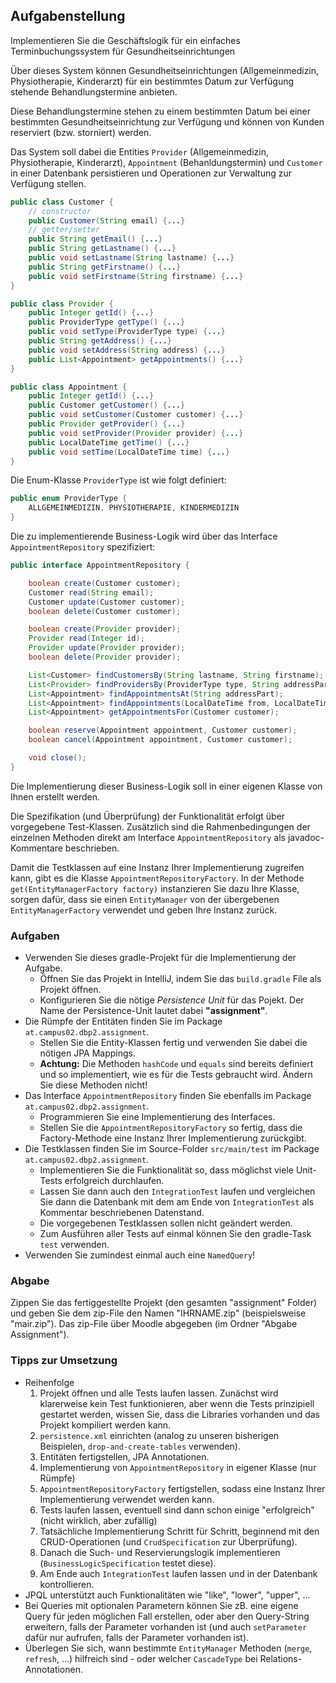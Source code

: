 ## Aufgabenstellung

Implementieren Sie die Geschäftslogik für ein einfaches Terminbuchungssystem für Gesundheitseinrichtungen

Über dieses System können Gesundheitseinrichtungen (Allgemeinmedizin, Physiotherapie, Kinderarzt) für 
ein bestimmtes Datum zur Verfügung stehende Behandlungstermine anbieten.

Diese Behandlungstermine stehen zu einem bestimmten Datum bei einer bestimmten Gesundheitseinrichtung
zur Verfügung und können von Kunden reserviert (bzw. storniert) werden.

Das System soll dabei die Entities ``Provider`` (Allgemeinmedizin, Physiotherapie, Kinderarzt), 
``Appointment`` (Behanldungstermin) und ``Customer`` in einer Datenbank persistieren und Operationen 
zur Verwaltung zur Verfügung stellen. 

```java
public class Customer {
    // constructor
    public Customer(String email) {...}
    // getter/setter
    public String getEmail() {...}
    public String getLastname() {...}
    public void setLastname(String lastname) {...}
    public String getFirstname() {...}
    public void setFirstname(String firstname) {...}
}

public class Provider {
    public Integer getId() {...}
    public ProviderType getType() {...}
    public void setType(ProviderType type) {...}
    public String getAddress() {...}
    public void setAddress(String address) {...}
    public List<Appointment> getAppointments() {...}
}

public class Appointment {
    public Integer getId() {...}
    public Customer getCustomer() {...}
    public void setCustomer(Customer customer) {...}
    public Provider getProvider() {...}
    public void setProvider(Provider provider) {...}
    public LocalDateTime getTime() {...}
    public void setTime(LocalDateTime time) {...}
}
```

Die Enum-Klasse ``ProviderType`` ist wie folgt definiert:

```java
public enum ProviderType {
    ALLGEMEINMEDIZIN, PHYSIOTHERAPIE, KINDERMEDIZIN
}
```

Die zu implementierende Business-Logik wird über das Interface ``AppointmentRepository``
spezifiziert:

```java
public interface AppointmentRepository {

    boolean create(Customer customer);
    Customer read(String email);
    Customer update(Customer customer);
    boolean delete(Customer customer);

    boolean create(Provider provider);
    Provider read(Integer id);
    Provider update(Provider provider);
    boolean delete(Provider provider);

    List<Customer> findCustomersBy(String lastname, String firstname);
    List<Provider> findProvidersBy(ProviderType type, String addressPart);
    List<Appointment> findAppointmentsAt(String addressPart);
    List<Appointment> findAppointments(LocalDateTime from, LocalDateTime to);
    List<Appointment> getAppointmentsFor(Customer customer);

    boolean reserve(Appointment appointment, Customer customer);
    boolean cancel(Appointment appointment, Customer customer);

    void close();
}
```
Die Implementierung dieser Business-Logik soll in einer eigenen Klasse von Ihnen erstellt werden.  

Die Spezifikation (und Überprüfung) der Funktionalität erfolgt über vorgegebene Test-Klassen.
Zusätzlich sind die Rahmenbedingungen der einzelnen Methoden direkt am Interface ``AppointmentRepository`` als
javadoc-Kommentare beschrieben. 

Damit die Testklassen auf eine Instanz Ihrer Implementierung zugreifen kann, gibt es die Klasse ``AppointmentRepositoryFactory``.
In der Methode ``get(EntityManagerFactory factory)`` instanzieren Sie dazu Ihre Klasse, sorgen dafür, dass sie einen 
``EntityManager`` von der übergebenen ``EntityManagerFactory`` verwendet und geben Ihre Instanz zurück. 

### Aufgaben

* Verwenden Sie dieses gradle-Projekt für die Implementierung der Aufgabe.
    * Öffnen Sie das Projekt in IntelliJ, indem Sie das ``build.gradle`` File als Projekt öffnen.
    * Konfigurieren Sie die nötige _Persistence Unit_ für das Pojekt. Der Name der Persistence-Unit lautet dabei **"assignment"**.
* Die Rümpfe der Entitäten finden Sie im Package ``at.campus02.dbp2.assignment``.
    * Stellen Sie die Entity-Klassen fertig und verwenden Sie dabei die nötigen JPA Mappings.
    * **Achtung:** Die Methoden ``hashCode`` und ``equals`` sind bereits definiert und so implementiert, wie es für die Tests gebraucht wird. Ändern Sie diese Methoden nicht!
* Das Interface ``AppointmentRepository`` finden Sie ebenfalls im Package ``at.campus02.dbp2.assignment``.
    * Programmieren Sie eine Implementierung des Interfaces.
    * Stellen Sie die ``AppointmentRepositoryFactory`` so fertig, dass die Factory-Methode eine Instanz Ihrer Implementierung zurückgibt.
* Die Testklassen finden Sie im Source-Folder ``src/main/test`` im Package ``at.campus02.dbp2.assignment``.
    * Implementieren Sie die Funktionalität so, dass möglichst viele Unit-Tests  erfolgreich durchlaufen.
    * Lassen Sie dann auch den ``IntegrationTest`` laufen und vergleichen Sie dann die Datenbank mit dem am Ende von ``IntegrationTest`` als Kommentar beschriebenen Datenstand.
    * Die vorgegebenen Testklassen sollen nicht geändert werden. 
    * Zum Ausführen aller Tests auf einmal können Sie den gradle-Task ``test`` verwenden. 
* Verwenden Sie zumindest einmal auch eine ``NamedQuery``!

### Abgabe

Zippen Sie das fertiggestellte Projekt (den  gesamten "assignment" Folder) und geben Sie dem zip-File den Namen "IHRNAME.zip" (beispielsweise "mair.zip").
Das zip-File über Moodle abgegeben (im Ordner "Abgabe Assignment").

### Tipps zur Umsetzung

* Reihenfolge
  1) Projekt öffnen und alle Tests laufen lassen. Zunächst wird klarerweise kein Test funktionieren, aber wenn die Tests prinzipiell gestartet werden, wissen Sie, dass die Libraries vorhanden und das Projekt kompiliert werden kann. 
  2) ``persistence.xml`` einrichten (analog zu unseren bisherigen Beispielen, ``drop-and-create-tables`` verwenden).
  3) Entitäten fertigstellen, JPA Annotationen. 
  4) Implementierung von ``AppointmentRepository`` in eigener Klasse (nur Rümpfe)
  5) ``AppointmentRepositoryFactory`` fertigstellen, sodass eine Instanz Ihrer Implementierung verwendet werden kann. 
  6) Tests laufen lassen, eventuell sind dann schon einige "erfolgreich" (nicht wirklich, aber zufällig)
  7) Tatsächliche Implementierung Schritt für Schritt, beginnend mit den CRUD-Operationen (und ``CrudSpecification`` zur Überprüfung).
  8) Danach die Such- und Reservierungslogik implementieren (``BusinessLogicSpecification`` testet diese).
  9) Am Ende auch ``IntegrationTest`` laufen lassen und in der Datenbank kontrollieren. 
* JPQL unterstützt auch Funktionalitäten wie "like", "lower", "upper", ...
* Bei Queries mit optionalen Parametern können Sie zB. eine eigene Query für jeden möglichen Fall erstellen, 
  oder aber den Query-String erweitern, falls der Parameter vorhanden ist (und auch ``setParameter`` dafür nur 
  aufrufen, falls der Parameter vorhanden ist).
* Überlegen Sie sich, wann bestimmte ``EntityManager`` Methoden (``merge``, ``refresh``, ...) hilfreich sind - oder welcher ``CascadeType`` bei Relations-Annotationen.